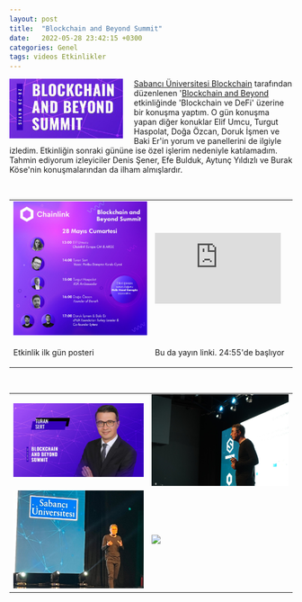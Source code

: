 ```yaml
---
layout: post
title:  "Blockchain and Beyond Summit"
date:   2022-05-28 23:42:15 +0300
categories: Genel
tags: videos Etkinlikler
---
```


<img align="left" src="/assets/su_blockchain_summit_poster.jpg" style="width:40%; padding-right:20px"> [Sabancı Üniversitesi Blockchain](https://twitter.com/SUBlockchain) tarafından düzenlenen '[Blockchain and Beyond](https://sites.google.com/view/blockchain-beyondsummit/ana-sayfa) etkinliğinde 'Blockchain ve DeFi' üzerine bir konuşma yaptım. O gün konuşma yapan diğer konuklar Elif Umcu, Turgut Haspolat, Doğa Özcan, Doruk İşmen ve Baki Er'in yorum ve panellerini de ilgiyle izledim. Etkinliğin sonraki gününe ise özel işlerim nedeniyle katılamadım. Tahmin ediyorum izleyiciler Denis Şener, Efe Bulduk, Aytunç Yıldızlı ve Burak Köse'nin konuşmalarından da ilham almışlardır. 

&nbsp;

<table><tr>
<td style="width:50%">
<img src="/assets/sub-poster_800.jpg"></td>
</td>
<td style="width:50%"><iframe width="224" height="126" src="https://www.youtube.com/embed//B_1WuJ9Ee2o?t=1500" frameborder="0" allowfullscreen></iframe>
</tr>
<tr><td style="width:50%; vertical-align:top">
<p>
Etkinlik ilk gün posteri
</p></td>
<td style="width:50%; vertical-align:top">
<p>Bu da yayın linki. 24:55'de başlıyor</p>
</td>
</tr>
</table>

&nbsp;

<table>
<tr>
<td style>
<img src="/assets/ts_su_2_800.jpg">
</td>
<td style><img src="/assets/ts_su_blockchain_800.jpg">
</td>
</tr>
<tr>
<td style>
<img src="/assets/ts-sub-2_800.jpg">
</td>
<td style><img src="/assets/ts_sub_5_800.jpgg">
</td>
</tr>
</table>
